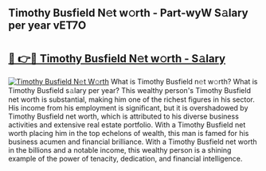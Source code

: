 ## Timothy Busfield N𝚎t w𝚘rth - Part-wyW S𝚊lary per year vET7O

# <h2><a href="http://gc4eg0p.nevu.top/?p=Timothy+Busfield">🔗 👉🔴 Timothy Busfield N𝚎t w𝚘rth - S𝚊lary</a></h2>

[![Timothy Busfield N𝚎t W𝚘rth](https://i.imgur.com/Oavwk0R.jpeg)](http://gc4eg0p.nevu.top/?p=Timothy+Busfield)
What is Timothy Busfield n𝚎t w𝚘rth? What is Timothy Busfield s𝚊lary per year?
This wealthy person's Timothy Busfield net worth is substantial, making him one of the richest figures in his sector. His income from his employment is significant, but it is overshadowed by Timothy Busfield net worth, which is attributed to his diverse business activities and extensive real estate portfolio. With a Timothy Busfield net worth placing him in the top echelons of wealth, this man is famed for his business acumen and financial brilliance. With a Timothy Busfield net worth in the billions and a notable income, this wealthy person is a shining example of the power of tenacity, dedication, and financial intelligence.
